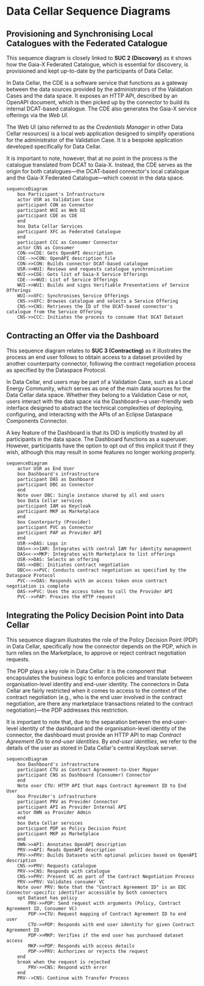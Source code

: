 # Data Cellar Sequence Diagrams

## Provisioning and Synchronising Local Catalogues with the Federated Catalogue

This sequence diagram is closely linked to **SUC 2 (Discovery)** as it shows how the Gaia-X Federated Catalogue, which is essential for discovery, is provisioned and kept up-to-date by the participants of Data Cellar.

In Data Cellar, the CDE is a software service that functions as a gateway between the data sources provided by the administrators of the Validation Cases and the data space. It exposes an HTTP API, described by an OpenAPI document, which is then picked up by the connector to build its internal DCAT-based catalogue. The CDE also generates the Gaia-X service offerings via the *Web UI*.

The Web UI (also referred to as the *Credentials Manager* in other Data Cellar resources) is a local web application designed to simplify operations for the administrator of the Validation Case. It is a bespoke application developed specifically for Data Cellar.

It is important to note, however, that at no point in the process is the catalogue translated from DCAT to Gaia-X. Instead, the CDE serves as the origin for both catalogues—the DCAT-based connector's local catalogue and the Gaia-X Federated Catalogue—which coexist in the data space.

```mermaid
sequenceDiagram
    box Participant's Infrastructure
    actor USR as Validation Case
    participant CON as Connector
    participant WUI as Web UI
    participant CDE as CDE
    end
    box Data Cellar Services
    participant XFC as Federated Catalogue
    end
    participant CCC as Consumer Connector
    actor CNS as Consumer
    CON->>CDE: Gets OpenAPI description
    CDE-->>CON: OpenAPI description file
    CON->>CON: Builds connector DCAT-based catalogue
    USR->>WUI: Reviews and requests catalogue synchronisation
    WUI->>CDE: Gets list of Gaia-X Service Offerings
    CDE-->>WUI: List of Service Offerings
    WUI->>WUI: Builds and signs Verifiable Presentations of Service Offerings
    WUI->>XFC: Synchronises Service Offerings
    CNS->>XFC: Browses catalogue and selects a Service Offering
    CNS->>CNS: Retrieves the ID of the DCAT-based connector's catalogue from the Service Offering
    CNS->>CCC: Initiates the process to consume that DCAT Dataset
 ```

## Contracting an Offer via the Dashboard

This sequence diagram relates to **SUC 3 (Contracting)** as it illustrates the process an end user follows to obtain access to a dataset provided by another counterparty connector, following the contract negotiation process as specified by the Dataspace Protocol.

In Data Cellar, end users may be part of a Validation Case, such as a Local Energy Community, which serves as one of the main data sources for the Data Cellar data space. Whether they belong to a Validation Case or not, users interact with the data space via the Dashboard—a user-friendly web interface designed to abstract the technical complexities of deploying, configuring, and interacting with the APIs of an Eclipse Dataspace Components Connector.

A key feature of the Dashboard is that its DID is implicitly trusted by all participants in the data space. The Dashboard functions as a superuser. However, participants have the option to opt out of this implicit trust if they wish, although this may result in some features no longer working properly.

```mermaid
sequenceDiagram
    actor USR as End User
    box Dashboard's infrastructure
    participant DAS as Dashboard
    participant DBC as Connector
    end
    Note over DBC: Single instance shared by all end users
    box Data Cellar services
    participant IAM as Keycloak
    participant MKP as Marketplace
    end
    box Counterparty (Provider)
    participant PVC as Connector
    participant PAP as Provider API
    end
    USR->>DAS: Logs in
    DAS<<->>IAM: Integrates with central IAM for identity management
    DAS<<->>MKP: Integrates with Marketplace to list offerings
    USR->>DAS: Selects an offering
    DAS->>DBC: Initiates contract negotiation
    DBC<<->>PVC: Conducts contract negotiation as specified by the Dataspace Protocol
    PVC-->>DAS: Responds with an access token once contract negotiation is complete
    DAS->>PVC: Uses the access token to call the Provider API
    PVC-->>PAP: Proxies the HTTP request
```

## Integrating the Policy Decision Point into Data Cellar

This sequence diagram illustrates the role of the Policy Decision Point (PDP) in Data Cellar, specifically how the connector depends on the PDP, which in turn relies on the Marketplace, to approve or reject contract negotiation requests.

The PDP plays a key role in Data Cellar: it is the component that encapsulates the business logic to enforce policies and translate between organisation-level identity and end-user identity. The connectors in Data Cellar are fairly restricted when it comes to access to the context of the contract negotiation (e.g., who is the end user involved in the contract negotiation, are there any marketplace transactions related to the contract negotiation)—the PDP addresses this restriction.

It is important to note that, due to the separation between the end-user-level identity of the dashboard and the organisation-level identity of the connector, the dashboard must provide an HTTP API to map *Contract Agreement IDs* to *end-user identities*. By *end-user identities*, we refer to the details of the user as stored in Data Cellar's central Keycloak server.

```mermaid
sequenceDiagram
    box Dashboard's infrastructure
    participant CTU as Contract Agreement-to-User Mapper
    participant CNS as Dashboard (Consumer) Connector
    end
    Note over CTU: HTTP API that maps Contract Agreement ID to End User
    box Provider's infrastructure
    participant PRV as Provider Connector
    participant API as Provider Internal API
    actor OWN as Provider Admin
    end
    box Data Cellar services
    participant PDP as Policy Decision Point
    participant MKP as Marketplace
    end
    OWN->>API: Annotates OpenAPI description
    PRV->>API: Reads OpenAPI description
    PRV->>PRV: Builds Datasets with optional policies based on OpenAPI description
    CNS->>PRV: Requests catalogue
    PRV->>CNS: Responds with catalogue
    CNS->>PRV: Present VC as part of the Contract Negotiation Process
    PRV->>PRV: Validates consumer VC
    Note over PRV: Note that the "Contract Agreement ID" is an EDC Connector-specific identifier accessible by both connectors
    opt Dataset has policy
        PRV->>PDP: Send request with arguments (Policy, Contract Agreement ID, Consumer VC)
        PDP->>CTU: Request mapping of Contract Agreement ID to end user
        CTU->>PDP: Responds with end user identity for given Contract Agreement ID
        PDP->>MKP: Verifies if the end user has purchased dataset access
        MKP->>PDP: Responds with access details
        PDP->>PRV: Authorizes or rejects the request
    end
    break when the request is rejected
        PRV->>CNS: Respond with error
    end
    PRV-->CNS: Continue with Transfer Process
```

